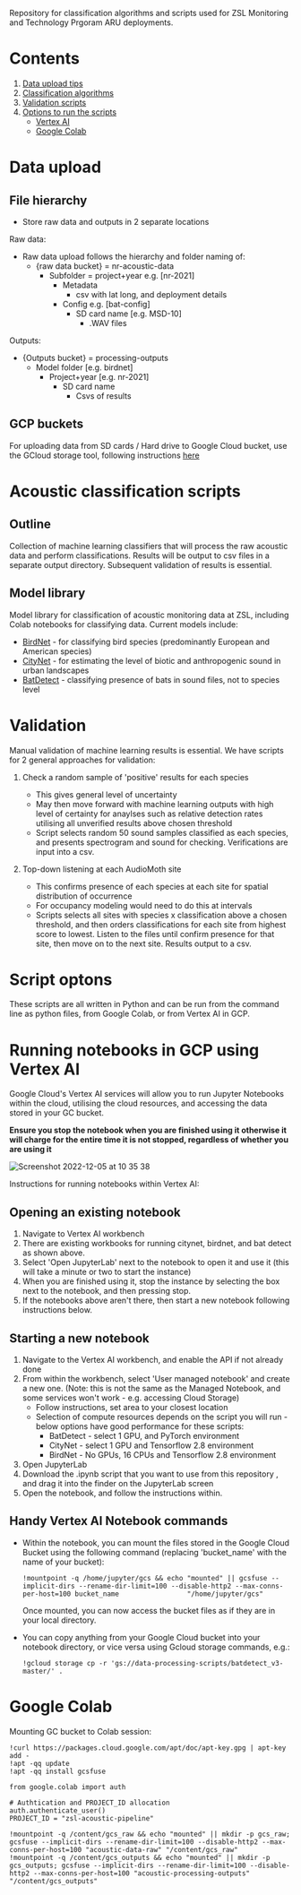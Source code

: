 Repository for classification algorithms and scripts used for ZSL Monitoring and Technology Prgoram ARU deployments.  

# Contents
   1.  [Data upload tips](#data-upload)
   2.  [Classification algorithms](#acoustic-classification-scripts) 
   3.  [Validation scripts](#validation-scripts)
   4.  [Options to run the scripts](#script-options)
         * [Vertex AI](#running-notebooks-in-gcp-using-vertex-ai)
         * [Google Colab](#google-colab)

# Data upload
## File hierarchy
* Store raw data and outputs in 2 separate locations

Raw data:
* Raw data upload follows the hierarchy and folder naming of:
   * {raw data bucket} = nr-acoustic-data
      * Subfolder = project+year e.g. [nr-2021]
         * Metadata
            * csv with lat long, and deployment details
         * Config e.g. [bat-config]
            * SD card name [e.g. MSD-10]
               * .WAV files 

Outputs:
* {Outputs bucket} = processing-outputs
   * Model folder [e.g. birdnet]
      * Project+year [e.g. nr-2021]
         * SD card name
            * Csvs of results

## GCP buckets
For uploading data from SD cards / Hard drive to Google Cloud bucket, use the GCloud storage tool, following instructions [here](https://github.com/lydiakatsis/zsl-acoustic-monitoring-scripts/tree/main/Google%20Cloud%20file%20upload%20)

# Acoustic classification scripts
## Outline
Collection of machine learning classifiers that will process the raw acoustic data and perform classifications. Results will be output to csv files in a separate output directory. Subsequent validation of results is essential.

## Model library
Model library for classification of acoustic monitoring data at ZSL, including Colab notebooks for classifying data. Current models include:

- [BirdNet](https://github.com/kahst/BirdNET-Analyzer) - for classifying bird species (predominantly European and American species)
- [CityNet](https://github.com/mdfirman/CityNet) - for estimating the level of biotic and anthropogenic sound in urban landscapes
- [BatDetect](https://github.com/macaodha/batdetect) - classifying presence of bats in sound files, not to species level

# Validation
Manual validation of machine learning results is essential. We have scripts for 2 general approaches for validation:

1. Check a random sample of 'positive' results for each species
   * This gives general level of uncertainty
   * May then move forward with machine learning outputs with high level of certainty for anaylses such as relative detection rates utilising all unverified results above chosen threshold  
   * Script selects random 50 sound samples classified as each species, and presents spectrogram and sound for checking. Verifications are input into a csv.

2. Top-down listening at each AudioMoth site
   * This confirms presence of each species at each site for spatial distribution of occurrence
   * For occupancy modeling would need to do this at intervals
   * Scripts selects all sites with species x classification above a chosen threshold, and then orders classifications for each site from highest score to lowest. Listen to the files until confirm presence for that site, then move on to the next site. Results output to a csv.

# Script optons
These scripts are all written in Python and can be run from the command line as python files, from Google Colab, or from Vertex AI in GCP.

# Running notebooks in GCP using Vertex AI
Google Cloud's Vertex AI services will allow you to run Jupyter Notebooks within the cloud, utilising the cloud resources, and accessing the data stored in your GC bucket. 

**Ensure you stop the notebook when you are finished using it otherwise it will charge for the entire time it is not stopped, regardless of whether you are using it**

![Screenshot 2022-12-05 at 10 35 38](https://user-images.githubusercontent.com/72734966/205617615-db47b28c-90c7-4326-9bc2-934babf92580.png)


Instructions for running notebooks within Vertex AI:

## Opening an existing notebook ##
1. Navigate to Vertex AI workbench
2. There are existing workbooks for running citynet, birdnet, and bat detect as shown above.
3. Select 'Open JupyterLab' next to the notebook to open it and use it (this will take a minute or two to start the instance)
4. When you are finished using it, stop the instance by selecting the box next to the notebook, and then pressing stop.
5. If the notebooks above aren't there, then start a new notebook following instructions below.


## Starting a new notebook ##

1. Navigate to the Vertex AI workbench, and enable the API if not already done
2. From within the workbench, select 'User managed notebook' and create a new one. (Note: this is not the same as the Managed Notebook, and some services won't work - e.g. accessing Cloud Storage)
    * Follow instructions, set area to your closest location
    * Selection of compute resources depends on the script you will run - below options have good performance for these scripts:
        - BatDetect - select 1 GPU, and PyTorch environment
        - CityNet - select 1 GPU and Tensorflow 2.8 environment
        - BirdNet - No GPUs, 16 CPUs and Tensorflow 2.8 environment
3. Open JupyterLab
4. Download the .ipynb script that you want to use from this repository , and drag it into the finder on the JupyterLab screen
5. Open the notebook, and follow the instructions within.

## Handy Vertex AI Notebook commands ##

- Within the notebook, you can mount the files stored in the Google Cloud Bucket using the following command (replacing 'bucket_name' with the name of your bucket):<br/>
 
   ``` !mountpoint -q /home/jupyter/gcs && echo "mounted" || gcsfuse --implicit-dirs --rename-dir-limit=100 --disable-http2 --max-conns-per-host=100 bucket_name                 "/home/jupyter/gcs" ```
   
   Once mounted, you can now access the bucket files as if they are in your local directory.
   
   
   
- You can copy anything from your Google Cloud bucket into your notebook directory, or vice versa using Gcloud storage commands, e.g.: <br/>

   ``` !gcloud storage cp -r 'gs://data-processing-scripts/batdetect_v3-master/' . ```

# Google Colab #

Mounting GC bucket to Colab session:

```!echo "deb http://packages.cloud.google.com/apt gcsfuse-bionic main" > /etc/apt/sources.list.d/gcsfuse.list
!curl https://packages.cloud.google.com/apt/doc/apt-key.gpg | apt-key add -
!apt -qq update
!apt -qq install gcsfuse

from google.colab import auth

# Authtication and PROJECT_ID allocation
auth.authenticate_user()
PROJECT_ID = "zsl-acoustic-pipeline"

!mountpoint -q /content/gcs_raw && echo "mounted" || mkdir -p gcs_raw; gcsfuse --implicit-dirs --rename-dir-limit=100 --disable-http2 --max-conns-per-host=100 "acoustic-data-raw" "/content/gcs_raw"
!mountpoint -q /content/gcs_outputs && echo "mounted" || mkdir -p gcs_outputs; gcsfuse --implicit-dirs --rename-dir-limit=100 --disable-http2 --max-conns-per-host=100 "acoustic-processing-outputs" "/content/gcs_outputs"
```
